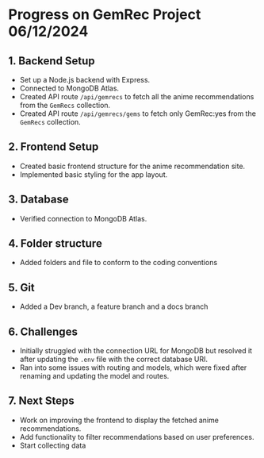 # Progress on GemRec Project 06/12/2024

## 1. Backend Setup

- Set up a Node.js backend with Express.
- Connected to MongoDB Atlas.
- Created API route `/api/gemrecs` to fetch all the anime recommendations from the `GemRecs` collection.
- Created API route `/api/gemrecs/gems` to fetch only GemRec:yes from the `GemRecs` collection.

## 2. Frontend Setup

- Created basic frontend structure for the anime recommendation site.
- Implemented basic styling for the app layout.

## 3. Database

- Verified connection to MongoDB Atlas.

## 4. Folder structure

- Added folders and file to conform to the coding conventions

## 5. Git

- Added a Dev branch, a feature branch and a docs branch

## 6. Challenges

- Initially struggled with the connection URL for MongoDB but resolved it after updating the `.env` file with the correct database URI.
- Ran into some issues with routing and models, which were fixed after renaming and updating the model and routes.

## 7. Next Steps

- Work on improving the frontend to display the fetched anime recommendations.
- Add functionality to filter recommendations based on user preferences.
- Start collecting data
